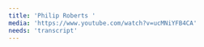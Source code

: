 ```yaml
---
title: 'Philip Roberts '
media: 'https://www.youtube.com/watch?v=ucMNiYFB4CA'
needs: 'transcript'
---
```

